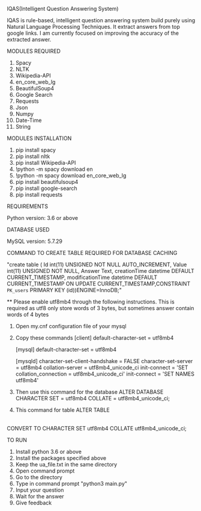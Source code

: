 IQAS(Intelligent Question Answering System)

IQAS is rule-based, intelligent question answering system build purely using Natural Language Processing Techniques. It extract answers from top google links. I am currently focused on improving the accuracy of the extracted answer.

MODULES REQUIRED

1. Spacy
2. NLTK
3. Wikipedia-API
4. en_core_web_lg
5. BeautifulSoup4
6. Google Search
7. Requests
8. Json
9. Numpy
10. Date-Time
11. String

MODULES INSTALLATION

1. pip install spacy
2. pip install nltk
3. pip install Wikipedia-API
4. !python -m spacy download en
5. !python -m spacy download en_core_web_lg
6. pip install beautifulsoup4
7. pip install google-search
8. pip install requests

REQUIREMENTS

Python version: 3.6 or above

DATABASE USED

MySQL version: 5.7.29

COMMAND TO CREATE TABLE REQUIRED FOR DATABASE CACHING

"create table <TABLE NAME> ( Id int(11) UNSIGNED NOT NULL AUTO_INCREMENT, Value int(11) UNSIGNED NOT NULL, Answer Text, creationTime datetime DEFAULT CURRENT_TIMESTAMP, modificationTime datetime DEFAULT CURRENT_TIMESTAMP ON UPDATE CURRENT_TIMESTAMP,CONSTRAINT `PK_users` PRIMARY KEY (id))ENGINE=InnoDB;"

\*\* Please enable utf8mb4 through the following instructions. This is required as utf8 only store words of 3 bytes, but sometimes answer contain words of 4 bytes

1. Open my.cnf configuration file of your mysql
2. Copy these commands
   [client]
   default-character-set = utf8mb4

   [mysql]
   default-character-set = utf8mb4

   [mysqld]
   character-set-client-handshake = FALSE
   character-set-server = utf8mb4
   collation-server = utf8mb4_unicode_ci
   init-connect = 'SET collation_connection = utf8mb4_unicode_ci'
   init-connect = 'SET NAMES utf8mb4'

3. Then use this command for the database
   ALTER DATABASE <DATABASE NAME> CHARACTER SET = utf8mb4 COLLATE = utf8mb4_unicode_ci;

4. This command for table
   ALTER TABLE <TABLE NAME> CONVERT TO CHARACTER SET utf8mb4 COLLATE utf8mb4_unicode_ci;

TO RUN

1. Install python 3.6 or above
2. Install the packages specified above
3. Keep the ua_file.txt in the same directory
4. Open command prompt
5. Go to the directory
6. Type in command prompt "python3 main.py"
7. Input your question
8. Wait for the answer
9. Give feedback
